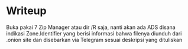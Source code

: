 # Writeup

Buka pakai 7 Zip Manager atau dir /R saja, nanti akan ada ADS disana indikasi Zone.Identifier yang berisi informasi bahwa filenya diunduh dari .onion site dan disebarkan via Telegram sesuai deskripsi yang dituliskan
